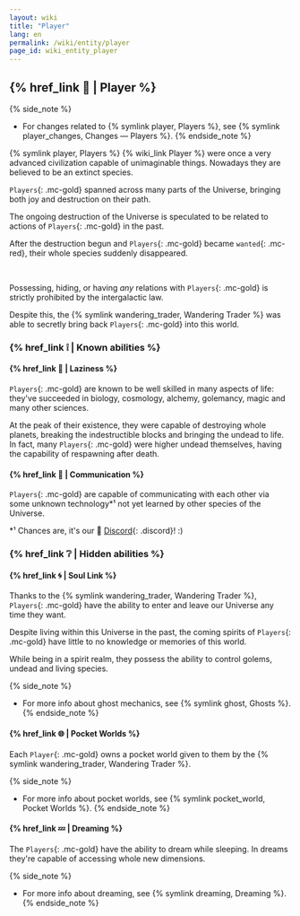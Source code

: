 ```yaml
---
layout: wiki
title: "Player"
lang: en
permalink: /wiki/entity/player
page_id: wiki_entity_player
---
```


## {% href_link 🔗 | Player %}

{% side_note %}
* For changes related to {% symlink player, Players %}, see {% symlink player_changes, Changes — Players %}.
{% endside_note %}

{% symlink player, Players %} {% wiki_link Player %} were once a very advanced civilization capable of unimaginable things. Nowadays they are believed to be an extinct species.

`Players`{: .mc-gold} spanned across many parts of the Universe, bringing both joy and destruction on their path.

The ongoing destruction of the Universe is speculated to be related to actions of `Players`{: .mc-gold} in the past.

After the destruction begun and `Players`{: .mc-gold} became `wanted`{: .mc-red}, their whole species suddenly disappeared.

<br/>

Possessing, hiding, or having _any_ relations with `Players`{: .mc-gold} is strictly prohibited by the intergalactic law.

Despite this, the {% symlink wandering_trader, Wandering Trader %} was able to secretly bring back `Players`{: .mc-gold} into this world.



### {% href_link ❕ | Known abilities %}
#### {% href_link 🧠 | Laziness %}
`Players`{: .mc-gold} are known to be well skilled in many aspects of life: they've succeeded in biology, cosmology, alchemy, golemancy, magic and many other sciences.

At the peak of their existence, they were capable of destroying whole planets, breaking the indestructible blocks and bringing the undead to life. In fact, many `Players`{: .mc-gold} were higher undead themselves, having the capability of respawning after death.

#### {% href_link 💬 | Communication %}
`Players`{: .mc-gold} are capable of communicating with each other via some unknown technology*¹ not yet learned by other species of the Universe.

\*¹ Chances are, it's our 👾 [Discord]({{site.discord_invite}}){: .discord}! :)



### {% href_link ❔ | Hidden abilities %}
#### {% href_link 🌀 | Soul Link %}
Thanks to the {% symlink wandering_trader, Wandering Trader %}, `Players`{: .mc-gold} have the ability to enter and leave our Universe any time they want.

Despite living within this Universe in the past, the coming spirits of `Players`{: .mc-gold} have little to no knowledge or memories of this world.

While being in a spirit realm, they possess the ability to control golems, undead and living species.

{% side_note %}
* For more info about ghost mechanics, see {% symlink ghost, Ghosts %}.
{% endside_note %}

#### {% href_link 🌐 | Pocket Worlds %}
Each `Player`{: .mc-gold} owns a pocket world given to them by the {% symlink wandering_trader, Wandering Trader %}.

{% side_note %}
* For more info about pocket worlds, see {% symlink pocket_world, Pocket Worlds %}.
{% endside_note %}

#### {% href_link 💤 | Dreaming %}
The `Players`{: .mc-gold} have the ability to dream while sleeping. In dreams they're capable of accessing whole new dimensions.

{% side_note %}
* For more info about dreaming, see {% symlink dreaming, Dreaming %}.
{% endside_note %}
